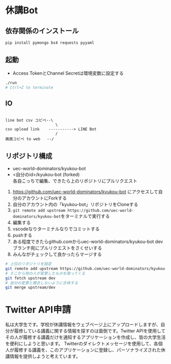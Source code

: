 # 休講Bot


## 依存関係のインストール
```sh
pip install pymongo bs4 requests pyyaml
```

## 起動
* Access TokenとChannel Secretは環境変数に設定する
```sh
./run
# Ctrl+Z to terminate
```

## IO

```

line bot csv コピペ--\
                      \
csv upload link    -----------> LINE Bot
                      /
画面コピペ to web   --/

```


## リポジトリ構成
* uec-world-dominators/kyukou-bot
* <自分のid>/kyukou-bot (forked)\
各自こっちで編集、できたら上のリポジトリにプルリクエスト
1. https://github.com/uec-world-dominators/kyukou-bot にアクセスして自分のアカウントにForkする
2. 自分のアカウント内の「kyukou-bot」リポジトリをCloneする
3. `git remote add upstream https://github.com/uec-world-dominators/kyukou-bot`をターミナルで実行する
4. 編集する
5. vscodeなりターミナルなりでコミットする
6. pushする
7. ある程度できたらgithub.comからuec-world-dominators/kyukou-bot devブランチ宛にプルリクエストをさくせいする
8. みんながチェックして良かったらマージする

```sh
# 上位のリポジトリを設定
git remote add upstream https://github.com/uec-world-dominators/kyukou-bot
# そこから他の人が変更したものを取ってくる
git fetch upstream dev
# 自分の変更と競合しないように合体する
git merge upstream/dev
```

# Twitter API申請
私は大学生です。学校が休講情報をウェブページ上にアップロードしますが、自分が履修している講義に関する情報を探すのは面倒です。Twitter APIを使用してその人が履修する講義だけを通知するアプリケーションを作成し、皆の大学生活を便利にしようと思います。
Twitterのダイレクトメッセージを使用して、各個人が履修する講義を、このアプリケーションに登録し、パーソナライズされた休講情報を提供しようと考えています。